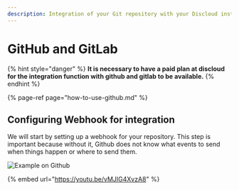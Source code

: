 ```yaml
---
description: Integration of your Git repository with your Discloud instance
---
```


# GitHub and GitLab

{% hint style="danger" %}
**It is necessary to have a paid plan at discloud for the integration function with github and gitlab to be available.**
{% endhint %}

{% page-ref page="how-to-use-github.md" %}

## Configuring Webhook for integration <a id="configuring-webhook-for-integration"></a>

We will start by setting up a webhook for your repository. This step is important because without it, Github does not know what events to send when things happen or where to send them.

![Example on Github](https://gblobscdn.gitbook.com/assets%2F-LmveSmUr3rXxq5cvnW5%2F-LrrLy1bjfFBqW44qTq1%2F-LrrMhp-cvy7zdXC67W8%2Fexemplo.gif?alt=media&token=77555b58-7ab6-460f-915d-8178df50da82)

{% embed url="https://youtu.be/vMJIG4XvzA8" %}



